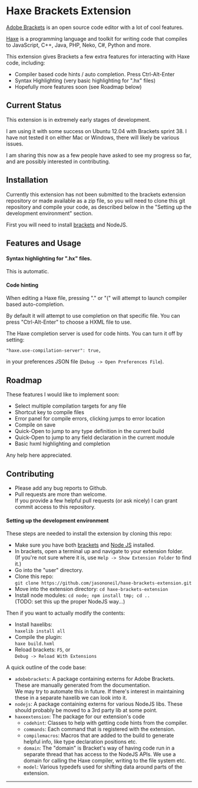 # Haxe Brackets Extension

[Adobe Brackets][brackets] is an open source code editor with a lot of cool features.

[Haxe][] is a programming language and toolkit for writing code that compiles to JavaScript, C++, Java, PHP, Neko, C#, Python and more.

This extension gives Brackets a few extra features for interacting with Haxe code, including:

* Compiler based code hints / auto completion.  Press Ctrl-Alt-Enter 
* Syntax Highlighting (very basic highlighting for ".hx" files)
* Hopefully more features soon (see Roadmap below)

## Current Status

This extension is in extremely early stages of development.

I am using it with some success on Ubuntu 12.04 with Brackets sprint 38.  I have not tested it on either Mac or Windows, there will likely be various issues.

I am sharing this now as a few people have asked to see my progress so far, and are possibly interested in contributing.

## Installation

Currently this extension has not been submitted to the brackets extension repository or made available as a zip file, so you will need to clone this git repository and compile your code, as described below in the "Setting up the development environment" section.

First you will need to install [brackets][] and NodeJS.

## Features and Usage

#### Syntax highlighting for ".hx" files.

This is automatic.

#### Code hinting

When editing a Haxe file, pressing "." or "(" will attempt to launch compiler based auto-completion.

By default it will attempt to use completion on that specific file.  You can press "Ctrl-Alt-Enter" to choose a HXML file to use.

The Haxe completion server is used for code hints.  You can turn it off by setting:

	"haxe.use-compilation-server": true,

in your preferences JSON file (`Debug -> Open Preferences File`).

## Roadmap

These features I would like to implement soon:

* Select multiple compilation targets for any file
* Shortcut key to compile files
* Error panel for compile errors, clicking jumps to error location
* Compile on save
* Quick-Open to jump to any type definition in the current build
* Quick-Open to jump to any field declaration in the current module
* Basic hxml highlighting and completion

Any help here appreciated.

## Contributing

* Please add any bug reports to Github.
* Pull requests are more than welcome.  
  If you provide a few helpful pull requests (or ask nicely) I can grant commit access to this repository.

#### Setting up the development environment

These steps are needed to install the extension by cloning this repo:

* Make sure you have both [brackets][] and [Node JS][node] installed.
* In brackets, open a terminal up and navigate to your extension folder.  
  (If you're not sure where it is, use `Help -> Show Extension Folder` to find it.)
* Go into the "user" directory.
* Clone this repo:  
  `git clone https://github.com/jasononeil/haxe-brackets-extension.git`
* Move into the extension directory: `cd haxe-brackets-extension`
* Install node modules: `cd node; npm install tmp; cd ..`  
  (TODO: set this up the proper NodeJS way...)

Then if you want to actually modify the contents:

* Install haxelibs:  
  `haxelib install all`
* Compile the plugin:  
  `haxe build.hxml`
* Reload brackets: `F5`, or  
  `Debug -> Reload With Extensions`
  
A quick outline of the code base:

* `adobebrackets`: A package containing externs for Adobe Brackets.  
  These are manually generated from the documentation.  
  We may try to automate this in future.  If there's interest in maintaining these in a separate haxelib we can look into it.
* `nodejs`: A package containing externs for various NodeJS libs.  These should probably be moved to a 3rd party lib at some point.
* `haxeextension`: The package for our extension's code
	* `codehint`: Classes to help with getting code hints from the compiler.
	* `commands`: Each command that is registered with the extension.
	* `compilemacros`: Macros that are added to the build to generate helpful info, like type declaration positions etc.
	* `domain`: The "domain" is Bracket's way of having code run in a separate thread that has access to the NodeJS APIs.  We use a domain for calling the Haxe compiler, writing to the file system etc.
	* `model`: Various typedefs used for shifting data around parts of the extension.

---

[haxe]: http://haxe.org
[brackets]: http://brackets.io
[node]: http://nodejs.org/download